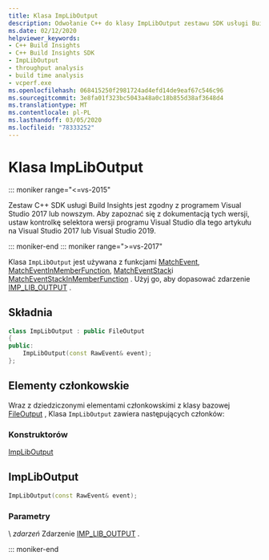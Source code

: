 ```yaml
---
title: Klasa ImpLibOutput
description: Odwołanie C++ do klasy ImpLibOutput zestawu SDK usługi Build Insights.
ms.date: 02/12/2020
helpviewer_keywords:
- C++ Build Insights
- C++ Build Insights SDK
- ImpLibOutput
- throughput analysis
- build time analysis
- vcperf.exe
ms.openlocfilehash: 068415250f2981724ad4efd14de9eaf67c546c96
ms.sourcegitcommit: 3e8fa01f323bc5043a48a0c18b855d38af3648d4
ms.translationtype: MT
ms.contentlocale: pl-PL
ms.lasthandoff: 03/05/2020
ms.locfileid: "78333252"
---
```

# <a name="impliboutput-class"></a>Klasa ImpLibOutput

::: moniker range="<=vs-2015"

Zestaw C++ SDK usługi Build Insights jest zgodny z programem Visual Studio 2017 lub nowszym. Aby zapoznać się z dokumentacją tych wersji, ustaw kontrolkę selektora wersji programu Visual Studio dla tego artykułu na Visual Studio 2017 lub Visual Studio 2019.

::: moniker-end
::: moniker range=">=vs-2017"

Klasa `ImpLibOutput` jest używana z funkcjami [MatchEvent](../functions/match-event.md), [MatchEventInMemberFunction](../functions/match-event-in-member-function.md), [MatchEventStack](../functions/match-event-stack.md)i [MatchEventStackInMemberFunction](../functions/match-event-stack-in-member-function.md) . Użyj go, aby dopasować zdarzenie [IMP_LIB_OUTPUT](../event-table.md#imp-lib-output) .

## <a name="syntax"></a>Składnia

```cpp
class ImpLibOutput : public FileOutput
{
public:
    ImpLibOutput(const RawEvent& event);
};
```

## <a name="members"></a>Elementy członkowskie

Wraz z dziedziczonymi elementami członkowskimi z klasy bazowej [FileOutput](file-output.md) , Klasa `ImpLibOutput` zawiera następujących członków:

### <a name="constructors"></a>Konstruktorów

[ImpLibOutput](#imp-lib-output)

## <a name="imp-lib-output"></a>ImpLibOutput

```cpp
ImpLibOutput(const RawEvent& event);
```

### <a name="parameters"></a>Parametry

\ *zdarzeń*
Zdarzenie [IMP_LIB_OUTPUT](../event-table.md#imp-lib-output) .

::: moniker-end
